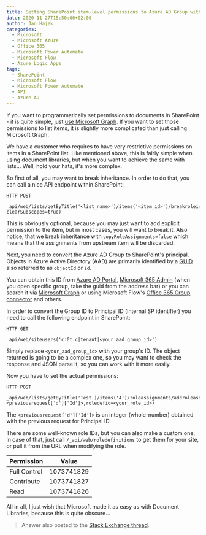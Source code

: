 ```yaml
---
title: Setting SharePoint item-level permissions to Azure AD Group with API
date: 2020-11-27T15:50:00+02:00
author: Jan Hajek
categories:
  - Microsoft
  - Microsoft Azure
  - Office 365
  - Microsoft Power Automate
  - Microsoft Flow
  - Azure Logic Apps
tags:
  - SharePoint
  - Microsoft Flow
  - Microsoft Power Automate
  - API
  - Azure AD
---
```


If you want to programmatically set permissions to documents in SharePoint - it is quite simple, just [use Microsoft Graph](https://docs.microsoft.com/en-us/graph/api/driveitem-createlink?WT.mc_id=AZ-MVP-5003178). If you want to set those permissions to list items, it is slightly more complicated than just calling Microsoft Graph.

We have a customer who requires to have very restrictive permissions on items in a SharePoint list. Like mentioned above, this is fairly simple when using document libraries, but when you want to achieve the same with lists... Well, hold your hats, it's more complex.

So first of all, you may want to break inheritance. In order to do that, you can call a nice API endpoint within SharePoint:

```
HTTP POST

_api/web/lists/getByTitle('<list_name>')/items('<item_id>')/breakroleinheritance(copyRoleAssignments=false, clearSubscopes=true)
```

This is obviously optional, because you may just want to add explicit permission to the item, but in most cases, you will want to break it. Also notice, that we break inheritance with `copyRoleAssignments=false` which means that the assignments from upstream item will be discarded.

Next, you need to convert the Azure AD Group to SharePoint's principal. Objects in Azure Active Directory (AAD) are primarily identified by a [GUID](https://en.wikipedia.org/wiki/Universally_unique_identifier) also referred to as `objectId` or `id`.

You can obtain this ID from [Azure AD Portal](https://aad.portal.azure.com), [Microsoft 365 Admin](https://admin.microsoft.com) (when you open specific group, take the guid from the address bar) or you can search it via [Microsoft Graph](https://graph.microsoft.com) or using Microsoft Flow's [Office 365 Group connector](https://docs.microsoft.com/en-us/connectors/office365groups/#actions) and others.

In order to convert the Group ID to Principal ID (internal SP identifier) you need to call the following endpoint in SharePoint:

```
HTTP GET

_api/web/siteusers('c:0t.c|tenant|<your_aad_group_id>')
```

Simply replace `<your_aad_group_id>` with your group's ID. The object returned is going to be a complex one, so you may want to check the response and JSON parse it, so you can work with it more easily.

Now you have to set the actual permissions:

```
HTTP POST

_api/web/lists/getByTitle('Test')/items('4')/roleassignments/addroleassignment(principalid=<previousrequest['d']['Id']>,roledefid=<your_role_id>)
```

The `<previousrequest['d']['Id']>` is an integer (whole-number) obtained with the previous request for Principal ID.

There are some well-known role IDs, but you can also make a custom one, in case of that, just call `/_api/web/roledefinitions` to get them for your site, or pull it from the URL when modifying the role.

| Permission | Value |
| -- | -- |
| Full Control | 1073741829|
| Contribute | 1073741827 |
| Read | 1073741826 |

All in all, I just wish that Microsoft made it as easy as with Document Libraries, because this is quite obscure...

> Answer also posted to the [Stack Exchange thread](https://sharepoint.stackexchange.com/questions/286524/add-role-assignment-using-office-365-group/287302#287302).